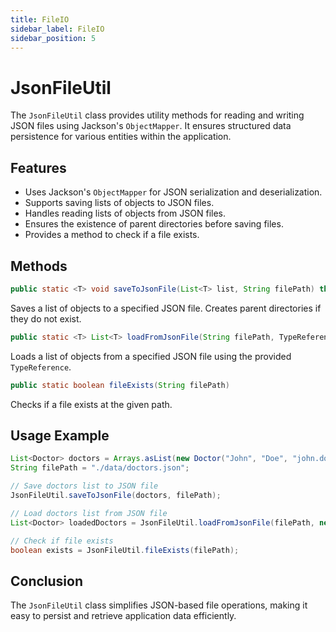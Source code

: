 ```yaml
---
title: FileIO
sidebar_label: FileIO
sidebar_position: 5
---
```


# JsonFileUtil

The `JsonFileUtil` class provides utility methods for reading and writing JSON files using Jackson's `ObjectMapper`. It ensures structured data persistence for various entities within the application.

## Features

- Uses Jackson's `ObjectMapper` for JSON serialization and deserialization.
- Supports saving lists of objects to JSON files.
- Handles reading lists of objects from JSON files.
- Ensures the existence of parent directories before saving files.
- Provides a method to check if a file exists.

## Methods

```java
public static <T> void saveToJsonFile(List<T> list, String filePath) throws IOException
```
Saves a list of objects to a specified JSON file. Creates parent directories if they do not exist.

```java
public static <T> List<T> loadFromJsonFile(String filePath, TypeReference<List<T>> typeReference) throws IOException
```
Loads a list of objects from a specified JSON file using the provided `TypeReference`.

```java
public static boolean fileExists(String filePath)
```
Checks if a file exists at the given path.

## Usage Example

```java
List<Doctor> doctors = Arrays.asList(new Doctor("John", "Doe", "john.doe@example.com"));
String filePath = "./data/doctors.json";

// Save doctors list to JSON file
JsonFileUtil.saveToJsonFile(doctors, filePath);

// Load doctors list from JSON file
List<Doctor> loadedDoctors = JsonFileUtil.loadFromJsonFile(filePath, new TypeReference<List<Doctor>>() {});

// Check if file exists
boolean exists = JsonFileUtil.fileExists(filePath);
```

## Conclusion

The `JsonFileUtil` class simplifies JSON-based file operations, making it easy to persist and retrieve application data efficiently.
